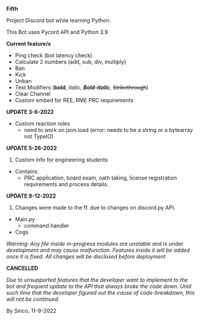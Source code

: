 **Fifth**

Project Discord bot while learning Python.

This Bot uses Pycord API and Python 3.9

**Current feature/s**
- Ping check (bot latency check)
- Calculate 2 numbers (add, sub, div, multiply) 
- Ban
- Kick
- Unban
- Text Modifiers (**bold**, *italic*, ***Bold-italic***, ~~Strikethrough~~)
- Clear Channel 
- Custom embed for REE, RME PRC requirements

**UPDATE 3-6-2022**
- Custom reaction roles 
  - need to work on json.load (error: needs to be a string or a bytearray not TypeIO)

**UPDATE 5-26-2022**
1. Custom info for engineering students 
  - Contains:
    - PRC application, board exam, oath taking, license registration requirements and process details. 

**UPDATE 9-12-2022** 
1. Changes were made to the ff. due to changes on discord.py API.
  - Main.py 
    - command handler
  - Cogs

*Warning: Any file inside in-progress modules are unstable and is under development and may cause malfunction. Features inside it will be added once it is fixed. All changes will be disclosed before deployment* 

**CANCELLED**

*Due to unsupported features that the developer want to implement to the bot and frequent update to the API that always broke the code down. Until such time that the developer figured out the cause of code-breakdown, this will not be continued.*

By Sinco, 11-9-2022 
